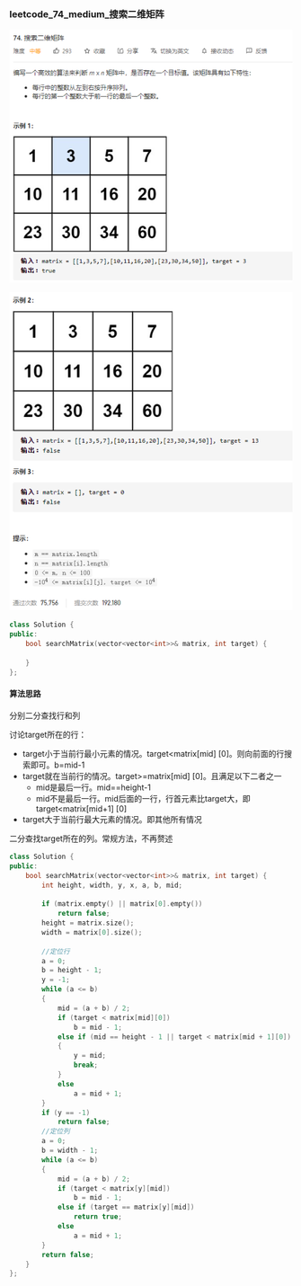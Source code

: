 ### leetcode_74_medium_搜索二维矩阵

![image-20201229173144560](leetcode_74_medium_搜索二维矩阵.assets/image-20201229173144560.png)

![image-20201229173158783](leetcode_74_medium_搜索二维矩阵.assets/image-20201229173158783.png)

```c++
class Solution {
public:
    bool searchMatrix(vector<vector<int>>& matrix, int target) {

    }
};
```

#### 算法思路

分别二分查找行和列

讨论target所在的行：

- target小于当前行最小元素的情况。target<matrix[mid] [0]。则向前面的行搜索即可。b=mid-1
- target就在当前行的情况。target>=matrix[mid] [0]。且满足以下二者之一
  - mid是最后一行。mid==height-1
  - mid不是最后一行。mid后面的一行，行首元素比target大，即target<matrix[mid+1] [0]
- target大于当前行最大元素的情况。即其他所有情况



二分查找target所在的列。常规方法，不再赘述

```c++
class Solution {
public:
	bool searchMatrix(vector<vector<int>>& matrix, int target) {
		int height, width, y, x, a, b, mid;
		
		if (matrix.empty() || matrix[0].empty())
			return false;
		height = matrix.size();
		width = matrix[0].size();

		//定位行
		a = 0;
		b = height - 1;
		y = -1;
		while (a <= b)
		{
			mid = (a + b) / 2;
			if (target < matrix[mid][0])
				b = mid - 1;
			else if (mid == height - 1 || target < matrix[mid + 1][0])  //找到了的情况
			{
				y = mid;
				break;
			}
			else
				a = mid + 1;
		}
		if (y == -1)
			return false;
		//定位列
		a = 0;
		b = width - 1;
		while (a <= b)
		{
			mid = (a + b) / 2;
			if (target < matrix[y][mid])
				b = mid - 1;
			else if (target == matrix[y][mid])
				return true;
			else
				a = mid + 1;
		}
		return false;
	}
};
```

